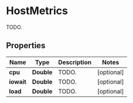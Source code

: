

# HostMetrics

TODO.
## Properties

Name | Type | Description | Notes
------------ | ------------- | ------------- | -------------
**cpu** | **Double** | TODO. |  [optional]
**iowait** | **Double** | TODO. |  [optional]
**load** | **Double** | TODO. |  [optional]



